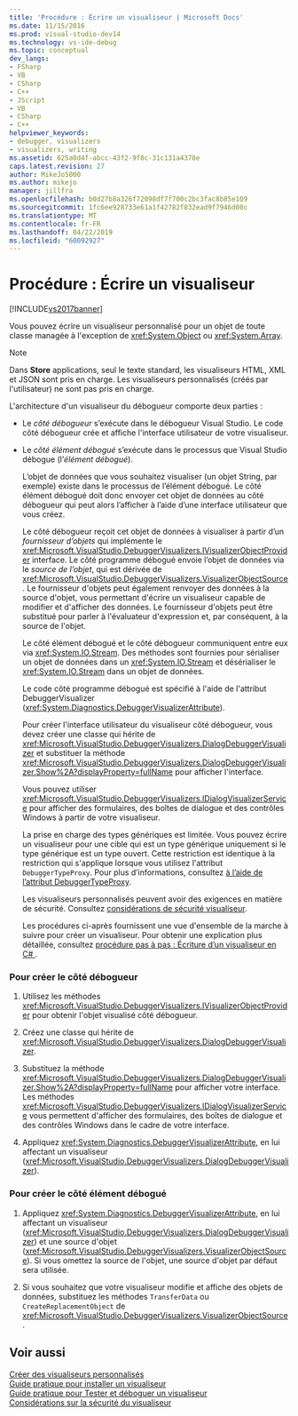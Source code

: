 ```yaml
---
title: 'Procédure : Écrire un visualiseur | Microsoft Docs'
ms.date: 11/15/2016
ms.prod: visual-studio-dev14
ms.technology: vs-ide-debug
ms.topic: conceptual
dev_langs:
- FSharp
- VB
- CSharp
- C++
- JScript
- VB
- CSharp
- C++
helpviewer_keywords:
- debugger, visualizers
- visualizers, writing
ms.assetid: 625a0d4f-abcc-43f2-9f8c-31c131a4378e
caps.latest.revision: 27
author: MikeJo5000
ms.author: mikejo
manager: jillfra
ms.openlocfilehash: b0d27b8a326f72098df7f700c2bc3fac8b85e109
ms.sourcegitcommit: 1fc6ee928733e61a1f42782f832ead9f7946d00c
ms.translationtype: MT
ms.contentlocale: fr-FR
ms.lasthandoff: 04/22/2019
ms.locfileid: "60092927"
---
```

# <a name="how-to-write-a-visualizer"></a>Procédure : Écrire un visualiseur
[!INCLUDE[vs2017banner](../includes/vs2017banner.md)]

Vous pouvez écrire un visualiseur personnalisé pour un objet de toute classe managée à l'exception de <xref:System.Object> ou <xref:System.Array>.  
  
> [!NOTE]
>  Dans **Store** applications, seul le texte standard, les visualiseurs HTML, XML et JSON sont pris en charge. Les visualiseurs personnalisés (créés par l'utilisateur) ne sont pas pris en charge.  
  
 L'architecture d'un visualiseur du débogueur comporte deux parties :  
  
- Le *côté débogueur* s’exécute dans le débogueur Visual Studio. Le code côté débogueur crée et affiche l'interface utilisateur de votre visualiseur.  
  
- Le *côté élément débogué* s’exécute dans le processus que Visual Studio débogue (l’*élément débogué*).  
  
  L’objet de données que vous souhaitez visualiser (un objet String, par exemple) existe dans le processus de l’élément débogué. Le côté élément débogué doit donc envoyer cet objet de données au côté débogueur qui peut alors l’afficher à l’aide d’une interface utilisateur que vous créez.  
  
  Le côté débogueur reçoit cet objet de données à visualiser à partir d’un *fournisseur d’objets* qui implémente le <xref:Microsoft.VisualStudio.DebuggerVisualizers.IVisualizerObjectProvider> interface. Le côté programme débogué envoie l’objet de données via le *source de l’objet*, qui est dérivée de <xref:Microsoft.VisualStudio.DebuggerVisualizers.VisualizerObjectSource>. Le fournisseur d'objets peut également renvoyer des données à la source d'objet, vous permettant d'écrire un visualiseur capable de modifier et d'afficher des données. Le fournisseur d'objets peut être substitué pour parler à l'évaluateur d'expression et, par conséquent, à la source de l'objet.  
  
  Le côté élément débogué et le côté débogueur communiquent entre eux via <xref:System.IO.Stream>. Des méthodes sont fournies pour sérialiser un objet de données dans un <xref:System.IO.Stream> et désérialiser le <xref:System.IO.Stream> dans un objet de données.  
  
  Le code côté programme débogué est spécifié à l'aide de l'attribut DebuggerVisualizer (<xref:System.Diagnostics.DebuggerVisualizerAttribute>).  
  
  Pour créer l'interface utilisateur du visualiseur côté débogueur, vous devez créer une classe qui hérite de <xref:Microsoft.VisualStudio.DebuggerVisualizers.DialogDebuggerVisualizer> et substituer la méthode <xref:Microsoft.VisualStudio.DebuggerVisualizers.DialogDebuggerVisualizer.Show%2A?displayProperty=fullName> pour afficher l'interface.  
  
  Vous pouvez utiliser <xref:Microsoft.VisualStudio.DebuggerVisualizers.IDialogVisualizerService> pour afficher des formulaires, des boîtes de dialogue et des contrôles Windows à partir de votre visualiseur.  
  
  La prise en charge des types génériques est limitée. Vous pouvez écrire un visualiseur pour une cible qui est un type générique uniquement si le type générique est un type ouvert. Cette restriction est identique à la restriction qui s'applique lorsque vous utilisez l'attribut `DebuggerTypeProxy`. Pour plus d’informations, consultez [à l’aide de l’attribut DebuggerTypeProxy](../debugger/using-debuggertypeproxy-attribute.md).  
  
  Les visualiseurs personnalisés peuvent avoir des exigences en matière de sécurité. Consultez [considérations de sécurité visualiseur](../debugger/visualizer-security-considerations.md).  
  
  Les procédures ci-après fournissent une vue d'ensemble de la marche à suivre pour créer un visualiseur. Pour obtenir une explication plus détaillée, consultez [procédure pas à pas : Écriture d’un visualiseur en C# ](../debugger/walkthrough-writing-a-visualizer-in-csharp.md).  
  
### <a name="to-create-the-debugger-side"></a>Pour créer le côté débogueur  
  
1. Utilisez les méthodes <xref:Microsoft.VisualStudio.DebuggerVisualizers.IVisualizerObjectProvider> pour obtenir l'objet visualisé côté débogueur.  
  
2. Créez une classe qui hérite de <xref:Microsoft.VisualStudio.DebuggerVisualizers.DialogDebuggerVisualizer>.  
  
3. Substituez la méthode <xref:Microsoft.VisualStudio.DebuggerVisualizers.DialogDebuggerVisualizer.Show%2A?displayProperty=fullName> pour afficher votre interface. Les méthodes <xref:Microsoft.VisualStudio.DebuggerVisualizers.IDialogVisualizerService> vous permettent d'afficher des formulaires, des boîtes de dialogue et des contrôles Windows dans le cadre de votre interface.  
  
4. Appliquez <xref:System.Diagnostics.DebuggerVisualizerAttribute>, en lui affectant un visualiseur (<xref:Microsoft.VisualStudio.DebuggerVisualizers.DialogDebuggerVisualizer>).  
  
### <a name="to-create-the-debuggee-side"></a>Pour créer le côté élément débogué  
  
1. Appliquez <xref:System.Diagnostics.DebuggerVisualizerAttribute>, en lui affectant un visualiseur (<xref:Microsoft.VisualStudio.DebuggerVisualizers.DialogDebuggerVisualizer>) et une source d'objet (<xref:Microsoft.VisualStudio.DebuggerVisualizers.VisualizerObjectSource>). Si vous omettez la source de l'objet, une source d'objet par défaut sera utilisée.  
  
2. Si vous souhaitez que votre visualiseur modifie et affiche des objets de données, substituez les méthodes `TransferData` ou `CreateReplacementObject` de <xref:Microsoft.VisualStudio.DebuggerVisualizers.VisualizerObjectSource>.  
  
## <a name="see-also"></a>Voir aussi  
 [Créer des visualiseurs personnalisés](../debugger/create-custom-visualizers-of-data.md)   
 [Guide pratique pour installer un visualiseur](../debugger/how-to-install-a-visualizer.md)   
 [Guide pratique pour Tester et déboguer un visualiseur](../debugger/how-to-test-and-debug-a-visualizer.md)   
 [Considérations sur la sécurité du visualiseur](../debugger/visualizer-security-considerations.md)
